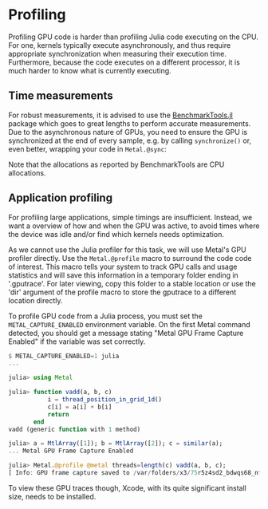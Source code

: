 # Profiling

Profiling GPU code is harder than profiling Julia code executing on the CPU. For one,
kernels typically execute asynchronously, and thus require appropriate synchronization when
measuring their execution time. Furthermore, because the code executes on a different
processor, it is much harder to know what is currently executing.


## Time measurements

For robust measurements, it is advised to use the
[BenchmarkTools.jl](https://github.com/JuliaCI/BenchmarkTools.jl) package which goes to
great lengths to perform accurate measurements. Due to the asynchronous nature of GPUs, you
need to ensure the GPU is synchronized at the end of every sample, e.g. by calling
`synchronize()` or, even better, wrapping your code in `Metal.@sync`:

Note that the allocations as reported by BenchmarkTools are CPU allocations.

## Application profiling

For profiling large applications, simple timings are insufficient. Instead, we want a
overview of how and when the GPU was active, to avoid times where the device was idle and/or
find which kernels needs optimization.

As we cannot use the Julia profiler for this task, we will use Metal's GPU profiler directly.
Use the `Metal.@profile` macro to surround the code code of interest. This macro tells your system
to track GPU calls and usage statistics and will save this information in a temporary folder
ending in '.gputrace'. For later viewing, copy this folder to a stable location or use
the 'dir' argument of the profile macro to store the gputrace to a different location directly.

To profile GPU code from a Julia process, you must set the `METAL_CAPTURE_ENABLED` environment
variable. On the first Metal command detected, you should get a message stating "Metal GPU
Frame Capture Enabled" if the variable was set correctly.

```julia
$ METAL_CAPTURE_ENABLED=1 julia
...

julia> using Metal

julia> function vadd(a, b, c)
           i = thread_position_in_grid_1d()
           c[i] = a[i] + b[i]
           return
       end
vadd (generic function with 1 method)

julia> a = MtlArray([1]); b = MtlArray([2]); c = similar(a);
... Metal GPU Frame Capture Enabled

julia> Metal.@profile @metal threads=length(c) vadd(a, b, c);
[ Info: GPU frame capture saved to /var/folders/x3/75r5z4sd2_bdwqs68_nfnxw40000gn/T/jl_WzKxYVMlon/jl_metal.gputrace/
```

To view these GPU traces though, Xcode, with its quite significant install size, needs to be
 installed.
